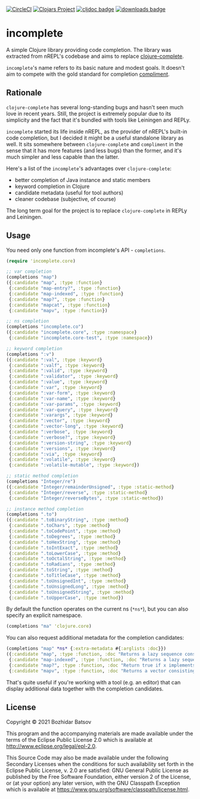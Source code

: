 [![CircleCI](https://circleci.com/gh/nrepl/incomplete/tree/main.svg?style=svg)](https://circleci.com/gh/nrepl/incomplete/tree/main)
[![Clojars Project](https://img.shields.io/clojars/v/org.nrepl/incomplete.svg)](https://clojars.org/org.nrepl/incomplete)
[![cljdoc badge](https://cljdoc.org/badge/org.nrepl/incomplete)](https://cljdoc.org/d/org.nrepl/incomplete/CURRENT)
[![downloads badge](https://versions.deps.co/org.nrepl/incomplete/downloads.svg)](https://clojars.org/org.nrepl/incomplete)

# incomplete

A simple Clojure library providing code completion.
The library was extracted from nREPL's codebase and
aims to replace [clojure-complete](https://github.com/ninjudd/clojure-complete).

`incomplete`'s name refers to its basic nature and modest goals.
It doesn't aim to compete with the gold standard for completion [compliment](https://github.com/alexander-yakushev/compliment).

## Rationale

`clojure-complete` has several long-standing bugs and hasn't seen much love in recent years.
Still, the project is extremely popular due to its simplicity and the fact that it's
bundled with tools like Leiningen and REPLy.

`incomplete` started its life inside nREPL, as the provider of nREPL's built-in code
completion, but I decided it might be a useful standalone library as well.
It sits somewhere between `clojure-complete` and `compliment` in the sense that it has
more features (and less bugs) than the former, and it's much simpler and less capable than the
latter.

Here's a list of the `incomplete`'s advantages over `clojure-complete`:

* better completion of Java instance and static members
* keyword completion in Clojure
* candidate metadata (useful for tool authors)
* cleaner codebase (subjective, of course)

The long term goal for the project is to replace `clojure-complete` in REPLy and Leiningen.

## Usage

You need only one function from incomplete's API - `completions`.

``` clojure
(require 'incomplete.core)

;; var completion
(completions "map")
({:candidate "map", :type :function}
 {:candidate "map-entry?", :type :function}
 {:candidate "map-indexed", :type :function}
 {:candidate "map?", :type :function}
 {:candidate "mapcat", :type :function}
 {:candidate "mapv", :type :function})

;; ns completion
(completions "incomplete.co")
({:candidate "incomplete.core", :type :namespace}
 {:candidate "incomplete.core-test", :type :namespace})

;; keyword completion
(completions ":v")
({:candidate ":val", :type :keyword}
 {:candidate ":valf", :type :keyword}
 {:candidate ":valid", :type :keyword}
 {:candidate ":validator", :type :keyword}
 {:candidate ":value", :type :keyword}
 {:candidate ":var", :type :keyword}
 {:candidate ":var-form", :type :keyword}
 {:candidate ":var-name", :type :keyword}
 {:candidate ":var-params", :type :keyword}
 {:candidate ":var-query", :type :keyword}
 {:candidate ":varargs", :type :keyword}
 {:candidate ":vector", :type :keyword}
 {:candidate ":vector-long", :type :keyword}
 {:candidate ":verbose", :type :keyword}
 {:candidate ":verbose?", :type :keyword}
 {:candidate ":version-string", :type :keyword}
 {:candidate ":versions", :type :keyword}
 {:candidate ":via", :type :keyword}
 {:candidate ":volatile", :type :keyword}
 {:candidate ":volatile-mutable", :type :keyword})

;; static method completion
(completions "Integer/re")
({:candidate "Integer/remainderUnsigned", :type :static-method}
 {:candidate "Integer/reverse", :type :static-method}
 {:candidate "Integer/reverseBytes", :type :static-method})

;; instance method completion
(completions ".to")
({:candidate ".toBinaryString", :type :method}
 {:candidate ".toChars", :type :method}
 {:candidate ".toCodePoint", :type :method}
 {:candidate ".toDegrees", :type :method}
 {:candidate ".toHexString", :type :method}
 {:candidate ".toIntExact", :type :method}
 {:candidate ".toLowerCase", :type :method}
 {:candidate ".toOctalString", :type :method}
 {:candidate ".toRadians", :type :method}
 {:candidate ".toString", :type :method}
 {:candidate ".toTitleCase", :type :method}
 {:candidate ".toUnsignedInt", :type :method}
 {:candidate ".toUnsignedLong", :type :method}
 {:candidate ".toUnsignedString", :type :method}
 {:candidate ".toUpperCase", :type :method})
```

By default the function operates on the current ns (`*ns*`), but you
can also specify an explicit namespace.

``` clojure
(completions "ma" 'clojure.core)
```

You can also request additional metadata for the completion candidates:

``` clojure
(completions "map" *ns* {:extra-metadata #{:arglists :doc}})
({:candidate "map", :type :function, :doc "Returns a lazy sequence consisting of the result of applying f to\n  the set of first items of each coll, followed by applying f to the\n  set of second items in each coll, until any one of the colls is\n  exhausted.  Any remaining items in other colls are ignored. Function\n  f should accept number-of-colls arguments. Returns a transducer when\n  no collection is provided.", :arglists "([f] [f coll] [f c1 c2] [f c1 c2 c3] [f c1 c2 c3 & colls])"}
 {:candidate "map-indexed", :type :function, :doc "Returns a lazy sequence consisting of the result of applying f to 0\n  and the first item of coll, followed by applying f to 1 and the second\n  item in coll, etc, until coll is exhausted. Thus function f should\n  accept 2 arguments, index and item. Returns a stateful transducer when\n  no collection is provided.", :arglists "([f] [f coll])"}
 {:candidate "map?", :type :function, :doc "Return true if x implements IPersistentMap", :arglists "([x])"} {:candidate "mapcat", :type :function, :doc "Returns the result of applying concat to the result of applying map\n  to f and colls.  Thus function f should return a collection. Returns\n  a transducer when no collections are provided", :arglists "([f] [f & colls])"}
 {:candidate "mapv", :type :function, :doc "Returns a vector consisting of the result of applying f to the\n  set of first items of each coll, followed by applying f to the set\n  of second items in each coll, until any one of the colls is\n  exhausted.  Any remaining items in other colls are ignored. Function\n  f should accept number-of-colls arguments.", :arglists "([f coll] [f c1 c2] [f c1 c2 c3] [f c1 c2 c3 & colls])"})
```

That's quite useful if you're working with a tool (e.g. an editor) that can display additional data together with the completion candidates.

## License

Copyright © 2021 Bozhidar Batsov

This program and the accompanying materials are made available under the
terms of the Eclipse Public License 2.0 which is available at
http://www.eclipse.org/legal/epl-2.0.

This Source Code may also be made available under the following Secondary
Licenses when the conditions for such availability set forth in the Eclipse
Public License, v. 2.0 are satisfied: GNU General Public License as published by
the Free Software Foundation, either version 2 of the License, or (at your
option) any later version, with the GNU Classpath Exception which is available
at https://www.gnu.org/software/classpath/license.html.
